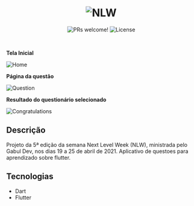 <h1 align="center">
  <img alt="NLW" title="NLW" src="https://lh3.googleusercontent.com/pw/ACtC-3f-7nBBuI0Alh5r4kgAEXknk0FKxnId6R195M_WSfEU7Gfv141FSRR-BxwVtdZJ1t5tqjk8xFAz3PFi9y6ebeGVa9cRhLucmNt64S_VoEFD2F97vtPvYQfKNQD2J3aBvyd2wFPofAAewTpNR-B0Eqpa=w233-h215-no?authuser=0" />
</h1>

<p align="center">
 <img src="https://img.shields.io/static/v1?label=PRs&message=welcome&color=49AA26&labelColor=000000" alt="PRs welcome!" />

  <img alt="License" src="https://img.shields.io/static/v1?label=license&message=MIT&color=49AA26&labelColor=000000">
</p>

<br>

**Tela Inicial**

![Home](https://i.imgur.com/B0p0pVM.png)

**Página da questão**

![Question](https://i.imgur.com/B0p0pVM.png)

**Resultado do questionário selecionado**

![Congratulations](https://i.imgur.com/95WSB9Z.png)

## Descrição
Projeto da 5ª edição da semana Next Level Week (NLW), ministrada pelo Gabul Dev, nos dias 19 a 25 de abril de 2021.
Aplicativo de questoes para aprendizado sobre flutter.

## Tecnologias

- Dart
- Flutter
